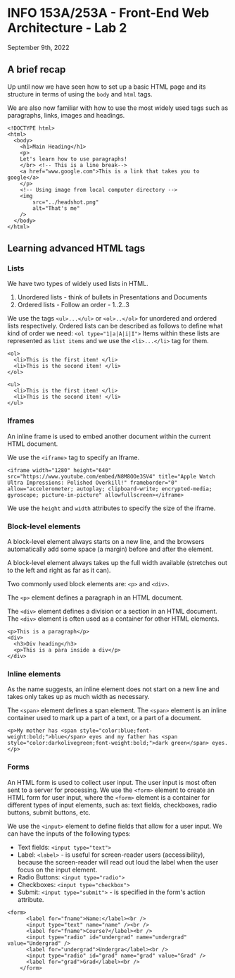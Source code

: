 # INFO 153A/253A - Front-End Web Architecture - Lab 2

September 9th, 2022

## A brief recap

Up until now we have seen how to set up a basic HTML page and its structure in terms of using the `body` and `html` tags.

We are also now familiar with how to use the most widely used tags such as paragraphs, links, images and headings.

```
<!DOCTYPE html>
<html>
  <body>
    <h1>Main Heading</h1>
    <p>
    Let's learn how to use paragraphs!
    </br> <!-- This is a line break-->
    <a href="www.google.com">This is a link that takes you to google</a>
    </p>
    <!-- Using image from local computer directory -->
    <img
        src="../headshot.png"
        alt="That's me"
    />
  </body>
</html>
```

## Learning advanced HTML tags

### Lists

We have two types of widely used lists in HTML.

1. Unordered lists - think of bullets in Presentations and Documents
2. Ordered lists - Follow an order - 1..2..3

We use the tags `<ul>...</ul>` or `<ol>..</ol>` for unordered and ordered lists respectively. Ordered lists can be described as follows to define what kind of order we need: `<ol type="1|a|A|i|I">`
Items within these lists are represented as `list items` and we use the `<li>...</li>` tag for them.

```
<ol>
  <li>This is the first item! </li>
  <li>This is the second item! </li>
</ol>

<ul>
  <li>This is the first item! </li>
  <li>This is the second item! </li>
</ul>
```

### Iframes

An inline frame is used to embed another document within the current HTML document.

We use the `<iframe>` tag to specify an Iframe.

```
<iframe width="1280" height="640" src="https://www.youtube.com/embed/N8M8OOe3SV4" title="Apple Watch Ultra Impressions: Polished Overkill!" frameborder="0" allow="accelerometer; autoplay; clipboard-write; encrypted-media; gyroscope; picture-in-picture" allowfullscreen></iframe>
```

We use the `height` and `width` attributes to specify the size of the iframe.

### Block-level elements

A block-level element always starts on a new line, and the browsers automatically add some space (a margin) before and after the element.

A block-level element always takes up the full width available (stretches out to the left and right as far as it can).

Two commonly used block elements are: `<p>` and `<div>`.

The `<p>` element defines a paragraph in an HTML document.

The `<div>` element defines a division or a section in an HTML document. The `<div>` element is often used as a container for other HTML elements.

```
<p>This is a paragraph</p>
<div>
  <h3>Div heading</h3>
  <p>This is a para inside a div</p>
</div>
```

### Inline elements

As the name suggests, an inline element does not start on a new line and takes only takes up as much width as necessary.

The `<span>` element defines a span element. The `<span>` element is an inline container used to mark up a part of a text, or a part of a document.

```
<p>My mother has <span style="color:blue;font-weight:bold;">blue</span> eyes and my father has <span style="color:darkolivegreen;font-weight:bold;">dark green</span> eyes.</p>

```

### Forms

An HTML form is used to collect user input. The user input is most often sent to a server for processing. We use the `<form>` element to create an HTML form for user input, where the `<form>` element is a container for different types of input elements, such as: text fields, checkboxes, radio buttons, submit buttons, etc.

We use the `<input>` element to define fields that allow for a user input.
We can have the inputs of the following types:

- Text fields: `<input type="text">`
- Label: `<label>` - is useful for screen-reader users (accessibility), because the screen-reader will read out loud the label when the user focus on the input element.
- Radio Buttons: `<input type="radio">`
- Checkboxes: `<input type="checkbox">`
- Submit: `<input type="submit">` - is specified in the form's action attribute.

```
<form>
      <label for="fname">Name:</label><br />
      <input type="text" name="name" /><br />
      <label for="fname">Course?</label><br />
      <input type="radio" id="undergrad" name="undergrad" value="Undergrad" />
      <label for="undergrad">Undergra</label><br />
      <input type="radio" id="grad" name="grad" value="Grad" />
      <label for="grad">Grad</label><br />
    </form>
```
